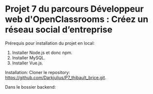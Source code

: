 # Projet 7 du parcours Développeur web d'OpenClassrooms : Créez un réseau social d’entreprise 

Prérequis pour installation du projet en local:
1. Installer Node.js et donc npm.
2. Installer MySQL.
3. Installer Vue.js.

Installation:
Cloner le repository: https://github.com/Darkjulius/P7_thibault_brice.git.

Dans le bossier backend:


